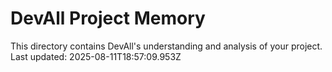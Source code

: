 # DevAll Project Memory

This directory contains DevAll's understanding and analysis of your project.
Last updated: 2025-08-11T18:57:09.953Z
